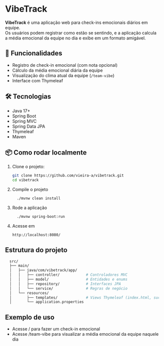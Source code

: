 # VibeTrack

**VibeTrack** é uma aplicação web para check-ins emocionais diários em equipe.  
Os usuários podem registrar como estão se sentindo, e a aplicação calcula a média emocional da equipe no dia e exibe em um formato amigável.

## 🚀 Funcionalidades

- Registro de check-in emocional (com nota opcional)
- Cálculo da média emocional diária da equipe
- Visualização do clima atual da equipe (`/team-vibe`)
- Interface com Thymeleaf

## 🛠 Tecnologias

- Java 17+
- Spring Boot
- Spring MVC
- Spring Data JPA
- Thymeleaf
- Maven

## 📦 Como rodar localmente

1. Clone o projeto:

   ```bash
   git clone https://github.com/vieira-a/vibetrack.git
   cd vibetrack
   ```

2. Compile o projeto

   ```bash
     ./mvnw clean install
   ```

3. Rode a aplicação

   ```bash
     ./mvnw spring-boot:run
   ```

4. Acesse em

   ```html
   http://localhost:8080/
   ```

## Estrutura do projeto

```bash
  src/
  ├── main/
  │   ├── java/com/vibetrack/app/
  │   │   ├── controller/            # Controladores MVC
  │   │   ├── model/                 # Entidades e enums
  │   │   ├── repository/            # Interfaces JPA
  │   │   └── service/               # Regras de negócio
  │   └── resources/
  │       ├── templates/             # Views Thymeleaf (index.html, success.html, team-vibe.html)
  │       └── application.properties
```

## Exemplo de uso

- Acesse / para fazer um check-in emocional
- Acesse /team-vibe para visualizar a média emocional da equipe naquele dia
